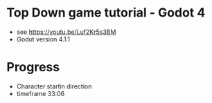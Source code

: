 # Top Down game tutorial - Godot 4

- see https://youtu.be/Luf2Kr5s3BM
- Godot version 4.1.1

# Progress

- Character startin direction
- timeframe 33:06
